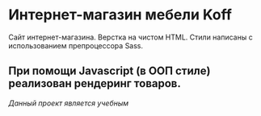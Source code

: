 # Интернет-магазин мебели Koff

Сайт интернет-магазина. Верстка на чистом HTML. Стили написаны с использованием препроцессора Sass.

При помощи Javascript (в ООП стиле) реализован рендеринг товаров.
---
*Данный проект является учебным*